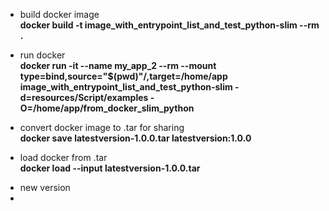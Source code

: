 - build docker image \
**docker build -t image_with_entrypoint_list_and_test_python-slim --rm .**

- run docker  \
**docker run -it --name my_app_2 --rm --mount type=bind,source="$(pwd)"/,target=/home/app image_with_entrypoint_list_and_test_python-slim -d=resources/Script/examples -O=/home/app/from_docker_slim_python**


- convert docker image to .tar for sharing \
**docker save latestversion-1.0.0.tar latestversion:1.0.0**


- load docker from .tar \
**docker load --input latestversion-1.0.0.tar**

* new version
* 